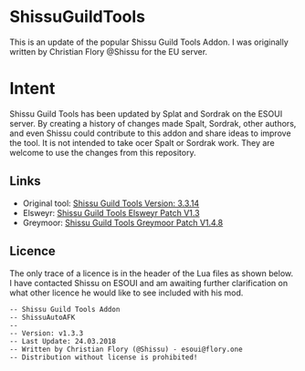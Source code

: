 # ShissuGuildTools

This is an update of the popular Shissu Guild Tools Addon. I was originally written by Christian Flory @Shissu for the EU server.

# Intent

Shissu Guild Tools has been updated by Splat and Sordrak on the ESOUI server. By creating a history of changes made Spalt, Sordrak, other authors, and even Shissu could contribute to this addon and share ideas to improve the tool. It is not intended to take ocer Spalt or Sordrak work. They are welcome to use the changes from this repository.

## Links

- Original tool: [Shissu Guild Tools Version: 3.3.14](https://www.esoui.com/downloads/info910-ShissusGuildTools.html)
- Elsweyr: [Shissu Guild Tools Elsweyr Patch V1.3](https://www.esoui.com/downloads/info2374-ShissuGuildToolsElsweyrPatchV1.3.html)
- Greymoor: [Shissu Guild Tools Greymoor Patch V1.4.8](https://www.esoui.com/downloads/info2440-ShissuGuildToolsGreymoorPatchV1.4.8.html)

## Licence

The only trace of a licence is in the header of the Lua files as shown below. I have contacted Shissu on ESOUI and am awaiting further clarification on what other licence he would like to see included with his mod.
```
-- Shissu Guild Tools Addon
-- ShissuAutoAFK
--
-- Version: v1.3.3
-- Last Update: 24.03.2018
-- Written by Christian Flory (@Shissu) - esoui@flory.one
-- Distribution without license is prohibited!
```
